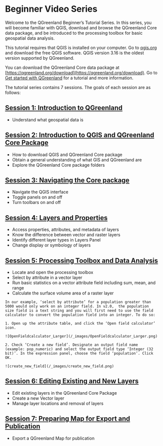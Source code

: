 # Beginner Video Series

Welcome to the QGreenland Beginner’s Tutorial Series. In this series, you will become familiar with QGIS, download and browse the QGreenland Core data package, and be introduced to the processing toolbox for basic geospatial data analysis.

This tutorial requires that QGIS is installed on your computer. Go to [qgis.org](https://www.qgis.org/) and download the free QGIS software. QGIS version 3.16 is the oldest version supported by QGreenland.

You can download the QGreenland Core data package at [https://qgreenland.org/download](https://qgreenland.org/download). Go to [Get started with QGreenland](https://qgreenland.readthedocs.io/en/latest/tutorials/get-started.html) for a tutorial and more information.

The tutorial series contains 7 sessions. The goals of each session are as follows:

## [Session 1: Introduction to QGreenland](https://www.youtube.com/watch?v=gD0vkP5JUmA&list=PLSRiyMridUCwyu-vqpAFtm8bVERgTvs7q&index=1)

- Understand what geospatial data is

## [Session 2: Introduction to QGIS and QGreenland Core Package](https://www.youtube.com/watch?v=u8exrxhwme4&list=PLSRiyMridUCwyu-vqpAFtm8bVERgTvs7q&index=2)

- How to download QGIS and QGreenland Core package
- Obtain a general understanding of what GIS and QGreenland are
- Explore the QGreenland Core package folders

## [Session 3: Navigating the Core package](https://www.youtube.com/watch?v=WhboP5u5HqE&list=PLSRiyMridUCwyu-vqpAFtm8bVERgTvs7q&index=3)

- Navigate the QGIS interface
- Toggle panels on and off
- Turn toolbars on and off

## [Session 4: Layers and Properties](https://www.youtube.com/watch?v=hAMw-_dFWng&list=PLSRiyMridUCwyu-vqpAFtm8bVERgTvs7q&index=4)

- Access properties, attributes, and metadata of layers
- Know the difference between vector and raster layers
- Identify different layer types in Layers Panel
- Change display or symbology of layers

## [Session 5: Processing Toolbox and Data Analysis](https://www.youtube.com/watch?v=znKeiV3-Amo&list=PLSRiyMridUCwyu-vqpAFtm8bVERgTvs7q&index=5)

- Locate and open the processing toolbox
- Select by attribute in a vector layer
- Run basic statistics on a vector attribute field including sum, mean, and range
- Calculate the surface volume area of a raster layer

```{note}
In our example, ‘select by attribute’ for a population greater than 5000 would only work on an integer field. In v2.0,  the population size field is a text string and you will first need to use the field calculator to convert the population field into an integer. To do so:

1. Open up the attribute table, and click the ‘Open field calculator’ icon.

![OpenFieldcalculator_Larger](/_images/OpenFieldcalculator_Larger.png)

2. Check ‘Create a new field’. Designate an output field name (example: pop_numeric) and select the output field type ‘Integer (32 bit)’. In the expression panel, choose the field ‘population’. Click OK.

![create_new_field](/_images/create_new_field.png)
```


## [Session 6: Editing Existing and New Layers](https://www.youtube.com/watch?v=98nF6YJAnns&list=PLSRiyMridUCwyu-vqpAFtm8bVERgTvs7q&index=6)

- Edit existing layers in the QGreenland Core Package
- Create a new Vector layer
- Manage layer locations and removal of layers

## [Session 7: Preparing Map for Export and Publication](https://www.youtube.com/watch?v=6YG_Jc7HcOo&list=PLSRiyMridUCwyu-vqpAFtm8bVERgTvs7q&index=7)

- Export a QGreenland Map for publication

